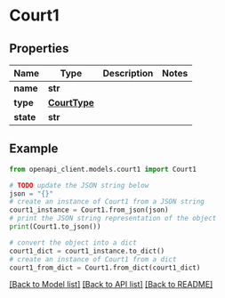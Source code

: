 # Court1


## Properties

Name | Type | Description | Notes
------------ | ------------- | ------------- | -------------
**name** | **str** |  | 
**type** | [**CourtType**](CourtType.md) |  | 
**state** | **str** |  | 

## Example

```python
from openapi_client.models.court1 import Court1

# TODO update the JSON string below
json = "{}"
# create an instance of Court1 from a JSON string
court1_instance = Court1.from_json(json)
# print the JSON string representation of the object
print(Court1.to_json())

# convert the object into a dict
court1_dict = court1_instance.to_dict()
# create an instance of Court1 from a dict
court1_from_dict = Court1.from_dict(court1_dict)
```
[[Back to Model list]](../README.md#documentation-for-models) [[Back to API list]](../README.md#documentation-for-api-endpoints) [[Back to README]](../README.md)


